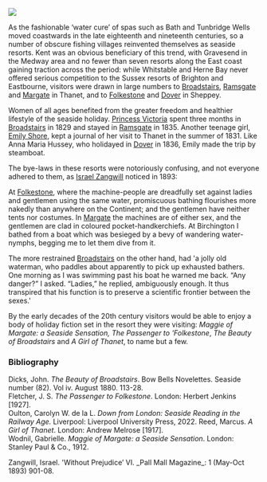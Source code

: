 <a href="https://dev.visual-essays.app"><img src="https://dev-visual-essays.netlify.app/images/ve-button.png"></a> 
<param ve-config title="Seaside resorts" author="Professor Carolyn Oulton" layout="vtl" banner="/images/banners/19c.jpg">

<param ve-entity eid="Q676689" aliases="Gravesend">
<param ve-entity eid="Q1500299" aliases="Sheppey">
<param ve-entity eid="Q665489" aliases="Tunbridge Wells">
<param ve-entity eid="Q964785" aliases="Whitstable">
<param ve-entity eid="Q929286" aliases="Herne Bay">

As the fashionable ‘water cure’ of spas such as Bath and Tunbridge Wells moved coastwards in the late eighteenth and nineteenth centuries, so a number of obscure fishing villages reinvented themselves as seaside resorts. Kent was an obvious beneficiary of this trend, with Gravesend in the Medway area and no fewer than seven resorts along the East coast gaining traction across the period: while Whitstable and Herne Bay never offered serious competition to the Sussex resorts of Brighton and Eastbourne, visitors were drawn in large numbers to [Broadstairs](/dickens/broadstairs-19th-century), [Ramsgate](/19c/19c-ramsgate) and [Margate](/19c/19c-margate) in Thanet, and to [Folkestone](/19c/19c-folkestone) and [Dover](/19c/19c-dover) in Sheppey. 
<param ve-image url="/19c/images/Margatefromtheparade.jpg" label="Margate from the Parade" attribution="©The British Library Board c11802-06/Maps K.Top.17.4.e Images Online">

Women of all ages benefited from the greater freedom and healthier lifestyle of the seaside holiday. [Princess Victoria](/19c/19c-victoria-biography) spent three months in [Broadstairs](/dickens/broadstairs-19th-century) in 1829 and stayed in [Ramsgate](/19c/19c-ramsgate) in 1835. Another teenage girl, [Emily Shore](/19c/19c-shore-biography), kept a journal of her visit to Thanet in the summer of 1831. Like Anna Maria Hussey, who holidayed in [Dover](/19c/19c-dover) in 1836, Emily made the trip by steamboat.
<param ve-image url="https://upload.wikimedia.org/wikipedia/commons/4/45/Queen_Victoria_as_a_young_woman%2C_by_F.W._Wilkin_Wellcome_L0012031.jpg" label="Queen Victoria as a young woman, by F.W. Wilkin" attribution="Wellcome Collection Attribution 4.0 International (CC BY 4.0), via Wikimedia Commons">

The bye-laws in these resorts were notoriously confusing, and not everyone adhered to them, as [Israel Zangwill](/19c/19c-zangwill-biography) noticed in 1893:

  At [Folkestone](/19c/19c-folkestone), where the machine-people are dreadfully set against ladies and gentlemen using the same water, promiscuous bathing flourishes more nakedly than anywhere on the Continent; and the gentlemen have neither tents nor costumes. In [Margate](/19c/19c-margate) the machines are of either sex, and the gentlemen are clad in coloured pocket-handkerchiefs. At Birchington I bathed from a boat which was  besieged by a bevy of wandering water-nymphs, begging me to let them dive from it.
  
The more restrained [Broadstairs](/dickens/broadstairs-19th-century) on the other hand, had 'a jolly old waterman, who paddles about apparently to pick up exhausted bathers. One morning as I was swimming past his boat he warned me back. “Any danger?” I asked. “Ladies,” he replied, ambiguously enough. It thus transpired that his function is to preserve a scientific frontier between the sexes.'

By the early decades of the 20th century visitors would be able to enjoy a body of holiday fiction set in the resort they were visiting: _Maggie of Margate: a Seaside Sensation,_ _The Passenger to 'Folkestone_, _The Beauty of Broadstairs_ and _A Girl of Thanet_, to name but a few.
<param ve-image url="https://upload.wikimedia.org/wikipedia/commons/6/6a/Westcliff-on-Sea._%28NBY_439605%29.jpg" label="Westcliff on Sea c.1900/1909" attribution="Leonard A. Lauder collection of Raphael Tuck & Sons postcards. Unknown author, Public domain, via Wikimedia Commons">

### Bibliography

Dicks, John. _The Beauty of Broadstairs_. Bow Bells Novelettes. Seaside number (82). Vol iv. August 1880. 113-28.   
Fletcher, J. S. _The Passenger to Folkestone_. London: Herbert Jenkins [1927].   
Oulton, Carolyn W. de la L. _Down from London: Seaside Reading in the Railway Age._ Liverpool: Liverpool University Press, 2022.
Reed, Marcus. _A Girl of Thanet_. London: Andrew Melrose [1917].   
Wodnil, Gabrielle. _Maggie of Margate: a Seaside Sensation_. London: Stanley Paul & Co., 1912.   
<param ve-image url="https://upload.wikimedia.org/wikipedia/commons/0/05/From_the_gardens%2C_Broadstairs%2C_England-LCCN2002696431.jpg" label="From the gardens, Broadstairs" attribution="Photochrom Print Collection, Public domain, via Wikimedia Commons">
Zangwill, Israel. 'Without Prejudice’ VI. _Pall Mall Magazine_: 1 (May-Oct 1893) 901-08.

